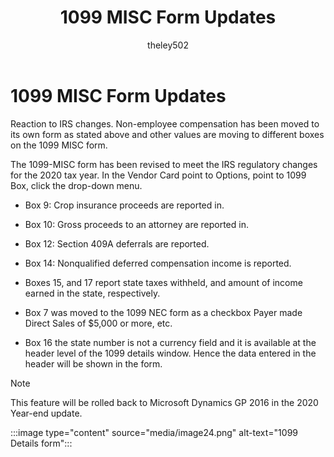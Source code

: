 ﻿---
title: 1099 MISC Form Updates 
description: New in october 2020 - 1099 MISC Form Updates
ms.date: 10/01/2020
ms.topic: article
ms.prod: dynamics-gp
author: theley502
ms.author: theley
manager: edupont
---

# 1099 MISC Form Updates

Reaction to IRS changes. Non-employee compensation has been moved to its own form as stated above and other values are moving to different boxes on the 1099 MISC form.

The 1099-MISC form has been revised to meet the IRS regulatory changes for the 2020 tax year. In the Vendor Card point to Options, point to 1099 Box, click the drop-down menu.

- Box 9: Crop insurance proceeds are reported in.

- Box 10: Gross proceeds to an attorney are reported in.

- Box 12: Section 409A deferrals are reported.

- Box 14: Nonqualified deferred compensation income is reported.

- Boxes 15, and 17 report state taxes withheld, and amount of income earned in the state, respectively.

- Box 7 was moved to the 1099 NEC form as a checkbox Payer made Direct Sales of $5,000 or more, etc.

- Box 16 the state number is not a currency field and it is available at the header level of the 1099 details window. Hence the data entered in the header will be shown in the form.

> [!NOTE]
> This feature will be rolled back to Microsoft Dynamics GP 2016 in the 2020 Year-end update.

:::image type="content" source="media/image24.png" alt-text="1099 Details form":::
